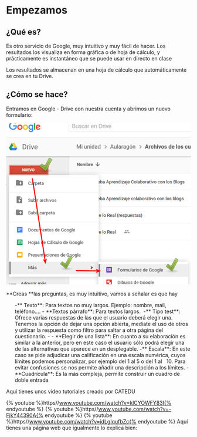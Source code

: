 
# Empezamos

## ¿Qué es?

Es otro servicio de Google, muy intuitivo y muy fácil de hacer. Los resultados los visualiza en forma gráfica o de hoja de cálculo, y prácticamente es instantáneo que se puede usar en directo en clase

Los resultados se almacenan en una hoja de cálculo que automáticamente se crea en tu Drive.

## ¿Cómo se hace?

Entramos en Google - Drive con nuestra cuenta y abrimos un nuevo formulario:



![](img/Menu_009.png)

**Creas **las preguntas, es muy intuitivo, vamos a señalar es que hay 

> 
<ul>
-** Texto**: Para textos no muy largos. Ejemplo: nombre, mail, teléfono....
- **Textos párrafo**: Para textos largos. 
-** Tipo test**: Ofrece varias respuestas de las que el usuario deberá elegir una. Tenemos la opción de dejar una opción abierta, mediate el uso de otros y utilizar la respuesta como filtro para saltar a otra página del cuestionario.
- 
- **Elegir de una lista**: En cuanto a su elaboración es similar a la anterior, pero en este caso el usuario sólo podrá elegir una de las alternativas que aparece en un desplegable.
-** Escala**: En este caso se pide adjudicar una calificación en una escala numérica, cuyos límites podemos personalizar, por ejemplo del 1 al 5 o del 1 al   10. Para evitar confusiones se nos permite añadir una descripción a los límites.
- **Cuadrícula**: Es la más compleja, permite construir un cuadro de doble entrada
</ul>


Aquí tienes unos video tutoriales creado por CATEDU

{% youtube %}https//www.youtube.com/watch?v=klCYOWFY83I{% endyoutube %}
{% youtube %}https//www.youtube.com/watch?v=-FjkY44390A{% endyoutube %}
{% youtube %}https//www.youtube.com/watch?v=idLgIqufbZc{% endyoutube %}
Aquí tienes una página web que igualmente lo explica bien:

